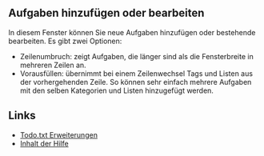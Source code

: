 Aufgaben hinzufügen oder bearbeiten
--------

In diesem Fenster können Sie neue Aufgaben hinzufügen oder bestehende bearbeiten. Es gibt zwei
Optionen:

* Zeilenumbruch: zeigt Aufgaben, die länger sind als die Fensterbreite in mehreren Zeilen an.
* Vorausfüllen: übernimmt bei einem Zeilenwechsel Tags und Listen aus der vorhergehenden Zeile. So
  können sehr einfach mehrere Aufgaben mit den selben Kategorien und Listen hinzugefügt werden.

Links
-----

- [Todo.txt Erweiterungen](./extensions.de.md)
- [Inhalt der Hilfe](./index.de.md)

